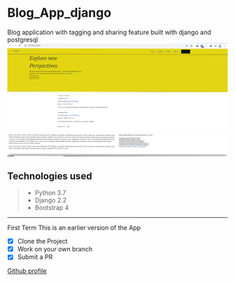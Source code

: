 # Blog_App_django
Blog application with tagging and sharing feature built with django and postgresql
![blogpage](sources/image.png)
## Technologies used
> - Python 3.7
> - Django 2.2
> - Bootstrap 4
---
First Term 
This is an earlier version of the App
 
 - [x] Clone the Project
 - [x] Work on your own branch
 - [x] Submit a PR
 
 [Github profile](http://www.gihub.com/rashmirn)
